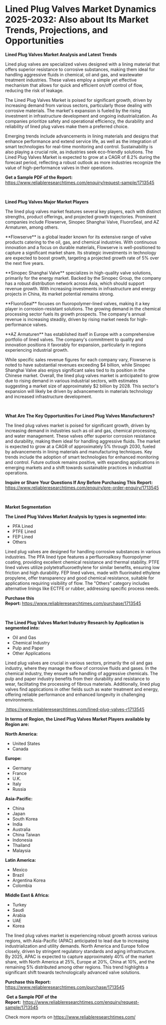 <p><h1>Lined Plug Valves Market Dynamics 2025-2032: Also about Its Market Trends, Projections, and Opportunities</h1></p><p><strong>Lined Plug Valves Market Analysis and Latest Trends</strong></p>
<p><p>Lined plug valves are specialized valves designed with a lining material that offers superior resistance to corrosive substances, making them ideal for handling aggressive fluids in chemical, oil and gas, and wastewater treatment industries. These valves employ a simple yet effective mechanism that allows for quick and efficient on/off control of flow, reducing the risk of leakage.</p><p>The Lined Plug Valves Market is poised for significant growth, driven by increasing demand from various sectors, particularly those dealing with corrosive materials. The market's expansion is fueled by the rising investment in infrastructure development and ongoing industrialization. As companies prioritize safety and operational efficiency, the durability and reliability of lined plug valves make them a preferred choice.</p><p>Emerging trends include advancements in lining materials and designs that enhance performance and extend service life, as well as the integration of smart technologies for real-time monitoring and control. Sustainability is also playing a crucial role, as industries seek eco-friendly solutions. The Lined Plug Valves Market is expected to grow at a CAGR of 8.2% during the forecast period, reflecting a robust outlook as more industries recognize the value of high-performance valves in their operations.</p></p>
<p><strong>Get a Sample PDF of the Report:&nbsp;</strong> <a href="https://www.reliableresearchtimes.com/enquiry/request-sample/1713545?utm_campaign=3108&utm_medium=2&utm_source=Github&utm_content=ia&utm_term=28032025&utm_id=lined-plug-valves">https://www.reliableresearchtimes.com/enquiry/request-sample/1713545</a></p>
<p>&nbsp;</p>
<p><strong>Lined Plug Valves Major Market Players</strong></p>
<p><p>The lined plug valves market features several key players, each with distinct strengths, product offerings, and projected growth trajectories. Prominent companies include Flowserve, Sinopec Shanghai Valve, FluoroSeal, and AZ Armaturen, among others.</p><p>**Flowserve** is a global leader known for its extensive range of valve products catering to the oil, gas, and chemical industries. With continuous innovation and a focus on durable materials, Flowserve is well-positioned to capture a significant market share. Its strategic investments in technology are expected to boost growth, targeting a projected growth rate of 5% over the next five years.</p><p>**Sinopec Shanghai Valve** specializes in high-quality valve solutions, primarily for the energy market. Backed by the Sinopec Group, the company has a robust distribution network across Asia, which should support revenue growth. With increasing investments in infrastructure and energy projects in China, its market potential remains strong.</p><p>**FluoroSeal** focuses on fluoropolymer-lined valves, making it a key player in corrosion-resistant solutions. The growing demand in the chemical processing sector fuels its growth prospects. The company's annual revenue is increasing steadily, driven by rising market needs for high-performance valves.</p><p>**AZ Armaturen** has established itself in Europe with a comprehensive portfolio of lined valves. The company's commitment to quality and innovation positions it favorably for expansion, particularly in regions experiencing industrial growth.</p><p>While specific sales revenue figures for each company vary, Flowserve is noted to have substantial revenues exceeding $4 billion, while Sinopec Shanghai Valve also enjoys significant sales tied to its position in the Chinese market. Overall, the lined plug valves market is anticipated to grow due to rising demand in various industrial sectors, with estimates suggesting a market size of approximately $2 billion by 2028. This sector's expansion will likely be driven by advancements in materials technology and increased infrastructure development.</p></p>
<p>&nbsp;</p>
<p><strong>What Are The Key Opportunities For Lined Plug Valves Manufacturers?</strong></p>
<p><p>The lined plug valves market is poised for significant growth, driven by increasing demand in industries such as oil and gas, chemical processing, and water management. These valves offer superior corrosion resistance and durability, making them ideal for handling aggressive fluids. The market is expected to grow at a CAGR of approximately 5% through 2030, fueled by advancements in lining materials and manufacturing techniques. Key trends include the adoption of smart technologies for enhanced monitoring and control. Future outlook remains positive, with expanding applications in emerging markets and a shift towards sustainable practices in industrial operations.</p></p>
<p><strong>Inquire or Share Your Questions If Any Before Purchasing This Report:</strong> <a href="https://www.reliableresearchtimes.com/enquiry/pre-order-enquiry/1713545?utm_campaign=3108&utm_medium=2&utm_source=Github&utm_content=ia&utm_term=28032025&utm_id=lined-plug-valves">https://www.reliableresearchtimes.com/enquiry/pre-order-enquiry/1713545</a></p>
<p>&nbsp;</p>
<p><strong>Market Segmentation</strong></p>
<p><strong>The Lined Plug Valves Market Analysis by types is segmented into:</strong></p>
<p><ul><li>PFA Lined</li><li>PTFE Lined</li><li>FEP Lined</li><li>Others</li></ul></p>
<p><p>Lined plug valves are designed for handling corrosive substances in various industries. The PFA lined type features a perfluoroalkoxy fluoropolymer coating, providing excellent chemical resistance and thermal stability. PTFE lined valves utilize polytetrafluoroethylene for similar benefits, ensuring low friction and high durability. FEP lined valves, made with fluorinated ethylene propylene, offer transparency and good chemical resistance, suitable for applications requiring visibility of flow. The "Others" category includes alternative linings like ECTFE or rubber, addressing specific process needs.</p></p>
<p><strong>Purchase this Report:&nbsp;</strong><a href="https://www.reliableresearchtimes.com/purchase/1713545?utm_campaign=3108&utm_medium=2&utm_source=Github&utm_content=ia&utm_term=28032025&utm_id=lined-plug-valves">https://www.reliableresearchtimes.com/purchase/1713545</a></p>
<p>&nbsp;</p>
<p><strong>The Lined Plug Valves Market Industry Research by Application is segmented into:</strong></p>
<p><ul><li>Oil and Gas</li><li>Chemical Industry</li><li>Pulp and Paper</li><li>Other Applications</li></ul></p>
<p><p>Lined plug valves are crucial in various sectors, primarily the oil and gas industry, where they manage the flow of corrosive fluids and gases. In the chemical industry, they ensure safe handling of aggressive chemicals. The pulp and paper industry benefits from their durability and resistance to wear, facilitating the processing of fibrous materials. Additionally, lined plug valves find applications in other fields such as water treatment and energy, offering reliable performance and enhanced longevity in challenging environments.</p></p>
<p><a href="https://www.reliableresearchtimes.com/lined-plug-valves-r1713545?utm_campaign=3108&utm_medium=2&utm_source=Github&utm_content=ia&utm_term=28032025&utm_id=lined-plug-valves">&nbsp;https://www.reliableresearchtimes.com/lined-plug-valves-r1713545</a></p>
<p><strong>In terms of Region, the Lined Plug Valves Market Players available by Region are:</strong></p>
<p>
    <p> <strong> North America: </strong>
        <ul>
            <li>United States</li>
            <li>Canada</li>
        </ul>
        </p> 
    <p> <strong> Europe: </strong>
        <ul>
            <li>Germany</li>
            <li>France</li>
            <li>U.K.</li>
            <li>Italy</li>
            <li>Russia</li>
        </ul>
        </p> 
    <p> <strong> Asia-Pacific: </strong>
        <ul>
            <li>China</li>
            <li>Japan</li>
            <li>South Korea</li>
            <li>India</li>
            <li>Australia</li>
            <li>China Taiwan</li>
            <li>Indonesia</li>
            <li>Thailand</li>
            <li>Malaysia</li>
        </ul>
        </p> 
    <p> <strong> Latin America: </strong>
        <ul>
            <li>Mexico</li>
            <li>Brazil</li>
            <li>Argentina Korea</li>
            <li>Colombia</li>
        </ul>
        </p> 
    <p> <strong> Middle East & Africa: </strong>
        <ul>
            <li>Turkey</li>
            <li>Saudi</li>
            <li>Arabia</li>
            <li>UAE</li>
            <li>Korea</li>
        </ul>
    </p>
    </p>
<p><p>The lined plug valves market is experiencing robust growth across various regions, with Asia-Pacific (APAC) anticipated to lead due to increasing industrialization and utility demands. North America and Europe follow closely, driven by stringent regulatory standards and aging infrastructure. By 2025, APAC is expected to capture approximately 40% of the market share, with North America at 25%, Europe at 20%, China at 10%, and the remaining 5% distributed among other regions. This trend highlights a significant shift towards technologically advanced valve solutions.</p></p>
<p><strong>Purchase this Report: </strong><a href="https://www.reliableresearchtimes.com/purchase/1713545?utm_campaign=3108&utm_medium=2&utm_source=Github&utm_content=ia&utm_term=28032025&utm_id=lined-plug-valves">https://www.reliableresearchtimes.com/purchase/1713545</a></p>
<p>&nbsp;<strong>Get a Sample PDF of the Report:&nbsp;&nbsp;</strong><a href="https://www.reliableresearchtimes.com/enquiry/request-sample/1713545?utm_campaign=3108&utm_medium=2&utm_source=Github&utm_content=ia&utm_term=28032025&utm_id=lined-plug-valves">https://www.reliableresearchtimes.com/enquiry/request-sample/1713545</a></p>
<p><strong></strong></p>
<p>Check more reports on <a href="https://www.reliableresearchtimes.com/?utm_campaign=3108&utm_medium=2&utm_source=Github&utm_content=ia&utm_term=28032025&utm_id=lined-plug-valves">https://www.reliableresearchtimes.com/</a></p>